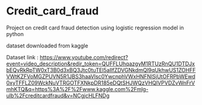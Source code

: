 # Credit_card_fraud
Project on credit card fraud detection using logistic regression model in python 

dataset downloaded from kaggle

Dataset link : https://www.youtube.com/redirect?event=video_description&redir_token=QUFFLUhqazgyM1RTUzRnQU1DTDJxbEQyRkRpTW0xT3B0d3xBQ3Jtc0tuTEl5allfZDVGNkdmQl9qUkhwUS1ZOHFFVWtKZFVoMGZPUVN5R1JBS3haaVlsc0YwcnphVWxHNFNlSjUtOFRPbWEwd0xyTFFLZ09WckNuVTRGOTFXNkpDR185eDQtSHJWQzVHQlVPVDZvWnFrVmhKTQ&q=https%3A%2F%2Fwww.kaggle.com%2Fmlg-ulb%2Fcreditcardfraud&v=NCgjcHLFNDg
